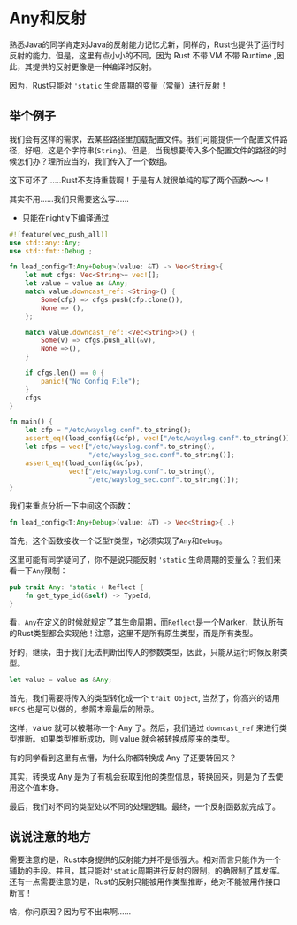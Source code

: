 # Any和反射

熟悉Java的同学肯定对Java的反射能力记忆尤新，同样的，Rust也提供了运行时反射的能力。但是，这里有点小小的不同，因为 Rust 不带 VM 不带 Runtime ,因此，其提供的反射更像是一种编译时反射。

因为，Rust只能对 `'static` 生命周期的变量（常量）进行反射！

## 举个例子

我们会有这样的需求，去某些路径里加载配置文件。我们可能提供一个配置文件路径，好吧，这是个字符串(`String`)。但是，当我想要传入多个配置文件的路径的时候怎们办？理所应当的，我们传入了一个数组。

这下可坏了……Rust不支持重载啊！于是有人就很单纯的写了两个函数～～！

其实不用……我们只需要这么写……
* 只能在nightly下编译通过

```rust
#![feature(vec_push_all)]
use std::any::Any;
use std::fmt::Debug ;

fn load_config<T:Any+Debug>(value: &T) -> Vec<String>{
    let mut cfgs: Vec<String>= vec![];
    let value = value as &Any;
    match value.downcast_ref::<String>() {
        Some(cfp) => cfgs.push(cfp.clone()),
        None => (),
    };

    match value.downcast_ref::<Vec<String>>() {
        Some(v) => cfgs.push_all(&v),
        None =>(),
    }

    if cfgs.len() == 0 {
        panic!("No Config File");
    }
    cfgs
}

fn main() {
    let cfp = "/etc/wayslog.conf".to_string();
    assert_eq!(load_config(&cfp), vec!["/etc/wayslog.conf".to_string()]);
    let cfps = vec!["/etc/wayslog.conf".to_string(),
                    "/etc/wayslog_sec.conf".to_string()];
    assert_eq!(load_config(&cfps),
               vec!["/etc/wayslog.conf".to_string(),
                    "/etc/wayslog_sec.conf".to_string()]);
}
```

我们来重点分析一下中间这个函数：

```rust
fn load_config<T:Any+Debug>(value: &T) -> Vec<String>{..}
```

首先，这个函数接收一个泛型`T`类型，`T`必须实现了`Any`和`Debug`。

这里可能有同学疑问了，你不是说只能反射 `'static` 生命周期的变量么？我们来看一下`Any`限制：

```rust
pub trait Any: 'static + Reflect {
    fn get_type_id(&self) -> TypeId;
}
```

看，`Any`在定义的时候就规定了其生命周期，而`Reflect`是一个Marker，默认所有的Rust类型都会实现他！注意，这里不是所有原生类型，而是所有类型。

好的，继续，由于我们无法判断出传入的参数类型，因此，只能从运行时候反射类型。

```rust
let value = value as &Any;
```

首先，我们需要将传入的类型转化成一个 `trait Object`, 当然了，你高兴的话用 `UFCS` 也是可以做的，参照本章最后的附录。

这样，value 就可以被堪称一个 Any 了。然后，我们通过 `downcast_ref` 来进行类型推断。如果类型推断成功，则 value 就会被转换成原来的类型。

有的同学看到这里有点懵，为什么你都转换成 Any 了还要转回来？

其实，转换成 Any 是为了有机会获取到他的类型信息，转换回来，则是为了去使用这个值本身。

最后，我们对不同的类型处以不同的处理逻辑。最终，一个反射函数就完成了。

## 说说注意的地方

需要注意的是，Rust本身提供的反射能力并不是很强大。相对而言只能作为一个辅助的手段。并且，其只能对`'static`周期进行反射的限制，的确限制了其发挥。还有一点需要注意的是，Rust的反射只能被用作类型推断，绝对不能被用作接口断言！

啥，你问原因？因为写不出来啊……
